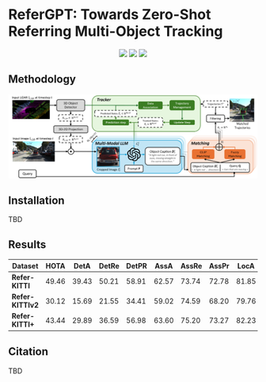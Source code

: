 # ReferGPT: Towards Zero-Shot Referring Multi-Object Tracking
<p align="center">
<img src="https://github.com/Tzoulio/ReferGPT/blob/main/img/in_front_cars.gif"/>
<img src="https://github.com/Tzoulio/ReferGPT/blob/main/img/same_direction.gif"/>
<img src="https://github.com/Tzoulio/ReferGPT/blob/main/img/black_cars.gif"/>
</p>

## Methodology 
<div align="center">
  <img src="./img/main_architecture.png">
</div>

## Installation
TBD

## Results
| **Dataset**   | **HOTA** | **DetA** | **DetRe** | **DetPR**| **AssA** | **AssRe** | **AssPr**| **LocA** |
|---------------|----------|----------|-----------|----------|----------|-----------|----------|----------|
|**Refer-KITTI**      |  49.46   |  39.43   |   50.21   |   58.91  |   62.57  |   73.74   |   72.78  |   81.85  |
|**Refer-KITTIv2**     |  30.12   |  15.69   |   21.55   |   34.41  |   59.02  |   74.59   |   68.20  |   79.76  |
|**Refer-KITTI+**      |  43.44   |  29.89   |   36.59   |   56.98  |   63.60  |   75.20   |   73.27  |   82.23  |

## Citation 
TBD 
